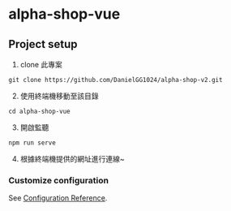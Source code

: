 # alpha-shop-vue

## Project setup
1. clone 此專案
```
git clone https://github.com/DanielGG1024/alpha-shop-v2.git
```
2. 使用終端機移動至該目錄
```
cd alpha-shop-vue
```
3. 開啟監聽
```
npm run serve
```
4. 根據終端機提供的網址進行連線~

### Customize configuration
See [Configuration Reference](https://cli.vuejs.org/config/).
